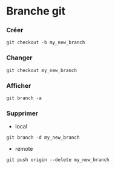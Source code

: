 Branche git
===

### Créer
```shell
git checkout -b my_new_branch
```

### Changer
```shell
git checkout my_new_branch
```

### Afficher
```shell
git branch -a
```

### Supprimer
- local
```shell
git branch -d my_new_branch
```
- remote
```shell
git push origin --delete my_new_branch
```
